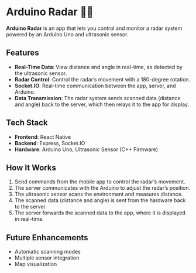 # Arduino Radar 📱📡  

**Arduino Radar** is an app that lets you control and monitor a radar system powered by an Arduino Uno and ultrasonic sensor.

## Features  

- **Real-Time Data**: View distance and angle in real-time, as detected by the ultrasonic sensor.  
- **Radar Control**: Control the radar’s movement with a 180-degree rotation.  
- **Socket.IO**: Real-time communication between the app, server, and Arduino.  
- **Data Transmission**: The radar system sends scanned data (distance and angle) back to the server, which then relays it to the app for display.  

## Tech Stack  

- **Frontend**: React Native  
- **Backend**: Express, Socket.IO  
- **Hardware**: Arduino Uno, Ultrasonic Sensor (C++ Firmware)  

## How It Works  

1. Send commands from the mobile app to control the radar’s movement.  
2. The server communicates with the Arduino to adjust the radar’s position.  
3. The ultrasonic sensor scans the environment and measures distance.  
4. The scanned data (distance and angle) is sent from the hardware back to the server.  
5. The server forwards the scanned data to the app, where it is displayed in real-time.  

## Future Enhancements  

- Automatic scanning modes  
- Multiple sensor integration  
- Map visualization
